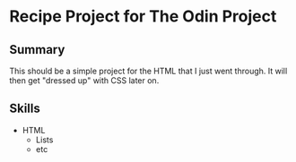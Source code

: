 # Recipe Project for The Odin Project

## Summary
This should be a simple project for the HTML that I just went through. It will then get "dressed up" with CSS later on.

## Skills

- HTML
  - Lists
  - etc